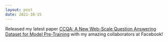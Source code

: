 ```yaml
---
layout: post
date: 2021-10-15
---
```


Released my latest paper [CCQA: A New Web-Scale Question Answering Dataset for Model Pre-Training](https://arxiv.org/pdf/2110.07731.pdf) with my amazing collaborators at Facebook!